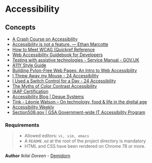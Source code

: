# Accessibility

## Concepts
- [A Crash Course on Accessibility](https://intranet.alxswe.com/concepts/549)
- [Accessibility is not a feature. — Ethan Marcotte](https://intranet.alxswe.com/rltoken/BAbrxnpYJ8zELBc6g3Hcsg)
- [How to Meet WCAG (Quickref Reference](https://intranet.alxswe.com/rltoken/GzhBQoh-c_bhkbIrDdWosg)
- [Web Accessibility Guidebook for Developers](https://intranet.alxswe.com/rltoken/nMtrdVLVeJMKA0A6lGihVA)
- [Testing with assistive technologies - Service Manual - GOV.UK](https://intranet.alxswe.com/rltoken/rnJCwYgE0kvgk1iQUvC9YQ)
- [A11Y Style Guide](https://intranet.alxswe.com/rltoken/qFUpFID7Oxw38G3ZHFSjPA)
- [Building Pylon-Free Web Pages: An Intro to Web Accessibility](https://intranet.alxswe.com/rltoken/OmQR7UuCJPx5_p4ZX8fWgQ)
- [I Threw Away my Mouse - 24 Accessibility](https://intranet.alxswe.com/rltoken/QNxS6kzbjGKk0DQqdN4Q6A)
- [I Used a Switch Control for a Day - 24 Accessibility](https://intranet.alxswe.com/rltoken/4WS3uYbRtXoSomvRfDcf7w)
- [The Myths of Color Contrast Accessibility](https://intranet.alxswe.com/rltoken/Pi_EASrSDjBI0axYExG6Hw)
- [IAAP Certification](https://intranet.alxswe.com/rltoken/V-eyZ7AZf_6OqZawqGX2Ug)
- [Accessibility Blog | Deque Systems](https://intranet.alxswe.com/rltoken/KbtA1HviUzwSAVwm72ZNPA)
- [Tink - Léonie Watson – On technology, food & life in the digital age](https://intranet.alxswe.com/rltoken/Fm_xE3GU67WDAE6RvGv5ag)
- [Accessibility Weekly](https://intranet.alxswe.com/rltoken/XFrn7M2wCs0LJDx1Zr0K4A)
- [Section508.gov | GSA Government-wide IT Accessibility Program](https://intranet.alxswe.com/rltoken/wW72CncGykfWc8-bnjU2JA)

### Requirements
> - Allowed editors: ```vi, vim, emacs```
> - A ```README.md``` at the root of the project directory is mandatory
> - HTML and CSS have been rendered on Chrome 78 or more.

**Author**
*Ikilai Doreen* - [Demidorn](https://github.com/Demidorn)